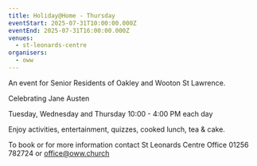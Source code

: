 ```yaml
---
title: Holiday@Home - Thursday
eventStart: 2025-07-31T10:00:00.000Z
eventEnd: 2025-07-31T16:00:00.000Z
venues:
  - st-leonards-centre
organisers:
  - oww
---
```


An event for Senior Residents of Oakley and Wooton St Lawrence.

Celebrating Jane Austen

Tuesday, Wednesday and Thursday
10:00 - 4:00 PM each day

Enjoy activities, entertainment, quizzes, cooked lunch, tea & cake.

To book or for more information contact
St Leonards Centre Office 01256 782724 or office@oww.church